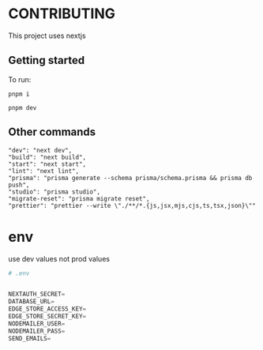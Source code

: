 # CONTRIBUTING

This project uses nextjs

## Getting started

To run:

`pnpm i`

`pnpm dev`

## Other commands

```
"dev": "next dev",
"build": "next build",
"start": "next start",
"lint": "next lint",
"prisma": "prisma generate --schema prisma/schema.prisma && prisma db push",
"studio": "prisma studio",
"migrate-reset": "prisma migrate reset",
"prettier": "prettier --write \"./**/*.{js,jsx,mjs,cjs,ts,tsx,json}\""
```

# env

use dev values not prod values

```python
# .env


NEXTAUTH_SECRET=
DATABASE_URL=
EDGE_STORE_ACCESS_KEY=
EDGE_STORE_SECRET_KEY=
NODEMAILER_USER=
NODEMAILER_PASS=
SEND_EMAILS=

```

